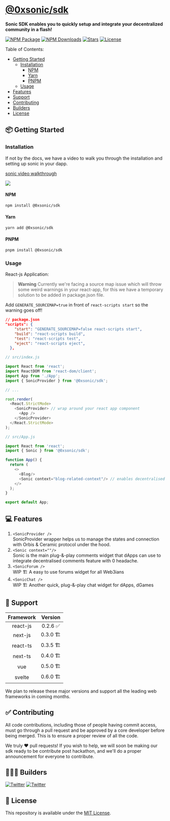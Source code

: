 <p align="center">
    <a href="https://0xsonic.vercel.app" target="_blank">
    <h1>@0xsonic/sdk</h1></a>
    <b>Sonic SDK enables you to quickly setup and integrate your decentralized community in a flash!</b>
    <br />
</p>

[![NPM Package](https://badgen.net/npm/v/@0xsonic/sdk)](https://npmjs.com/@0xsonic/sdk)
[![NPM Downloads](https://badgen.net/npm/dt/@0xsonic/sdk)](https://npmjs.com/@0xsonic/sdk)
[![Stars](https://badgen.net/github/stars/sahilpabale/sonic-sdk)](https://github.com/sahilpabale/sonic-sdk)
[![License](https://badgen.net/github/license/sahilpabale/sonic-sdk)](LICENSE)

Table of Contents:
- [Getting Started](#📦-getting-started)
  - [Installation](#installation)
    - [NPM](#npm)
    - [Yarn](#yarn)
    - [PNPM](#pnpm)
  - [Usage](#usage)
- [Features](#-features)
- [Support](#-support)
- [Contributing](#-contributing)
- [Builders](#-builders)
- [License](#-license)

## 📦 Getting Started
### Installation
If not by the docs, we have a video to walk you through the installation and setting up sonic in your dapp.
<a href="https://www.loom.com/share/7153d2f0079d4a9184877b146b763d05">
  <p>sonic video walkthrough</p>
  <img style="max-width:300px;" src="https://cdn.loom.com/sessions/thumbnails/7153d2f0079d4a9184877b146b763d05-1672507011581-with-play.gif">
</a>

#### NPM
```bash
npm install @0xsonic/sdk
```
#### Yarn
```bash
yarn add @0xsonic/sdk
```
#### PNPM
```bash
pnpm install @0xsonic/sdk
```

### Usage
React-js Application:
> **Warning**
> Currently we're facing a source map issue which will throw some weird warnings in your react-app, for this we have a temporary solution to be added in package.json file.

Add `GENERATE_SOURCEMAP=true` in front of `react-scripts start` so the warning goes off!
```json
// package.json
"scripts": {
    "start": "GENERATE_SOURCEMAP=false react-scripts start",
    "build": "react-scripts build",
    "test": "react-scripts test",
    "eject": "react-scripts eject",
  },
```

```js
// src/index.js

import React from 'react';
import ReactDOM from 'react-dom/client';
import App from './App';
import { SonicProvider } from '@0xsonic/sdk';

// ...

root.render(
  <React.StrictMode>
    <SonicProvider> // wrap around your react app component
      <App />
    </SonicProvider>
  </React.StrictMode>
);
```

```js
// src/App.js

import React from 'react';
import { Sonic } from '@0xsonic/sdk';

function App() {
  return (
    <>
      <Blog/>
      <Sonic context="blog-related-context"/> // enables decentralised comments for your dapp
    </>
  );
}

export default App;
```

## 💻 Features
1. `<SonicProvider />`
   <br />SonicProvider wrapper helps us to manage the states and connection with Orbis & Ceramic protocol under the hood.
2. `<Sonic context=""/>`
   <br />Sonic is the main plug-&-play comments widget that dApps can use to integrate decentralised comments feature with 0 headache.
3. `<SonicForum />`
   <br />WIP 🏗 A easy to use forums widget for all Web3ians
4. `<SonicChat />`
   <br />WIP 🏗 Another quick, plug-&-play chat widget for dApps, dGames

## 🚀 Support
| Framework      | Version     |
| :----:         | :----:      |
| react-js       | 0.2.6 ✅    |
| next-js        | 0.3.0 🏗    |
| react-ts       | 0.3.5 🏗    |
| next-ts        | 0.4.0 🏗    |
| vue            | 0.5.0 🏗    |
| svelte         | 0.6.0 🏗    |

We plan to release these major versions and support all the leading web frameworks in coming months.
## ✅ Contributing

All code contributions, including those of people having commit access, must go through a pull request and be approved by a core developer before being merged. This is to ensure a proper review of all the code.

We truly ❤️ pull requests! If you wish to help, we will soon be making our sdk ready to be contribute post hackathon, and we'll do a proper announcement for everyone to contribute.

## 👨🏻‍💻 Builders

[![Twitter](https://badgen.net/twitter/follow/sahilpabale)](https://twitter.com/SahilPabale)
[![Twitter](https://badgen.net/twitter/follow/AnishDe12020)](https://twitter.com/AnishDe12020)

## 📄 License

This repository is available under the [MIT License](./LICENSE).